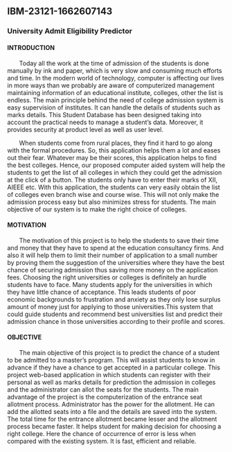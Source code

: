 <h2>IBM-23121-1662607143</h2>

<h3>University Admit Eligibility Predictor</h3>

<h4>INTRODUCTION</h4>  
 
<p>&nbsp; &nbsp; &nbsp; &nbsp;Today all the work at the time of admission of the students is done manually by ink and paper, which is very slow and consuming much efforts and time. In the modern world of technology, computer is affecting our lives in more ways than we probably are aware of computerized management maintaining information of an educational institute, colleges, other the list is endless. The main principle behind the need of college admission system is easy supervision of institutes. It can handle the details of students such as marks details. This Student Database has been designed taking into account the practical needs to manage a student’s data. Moreover, it provides security at product level as well as user level.</p>
<p>&nbsp; &nbsp; &nbsp; &nbsp;When students come from rural places, they find it hard to go along with the formal procedures. So, this application helps them a lot and eases out their fear. Whatever may be their scores, this application helps to find the best colleges. Hence, our proposed computer aided system will help the students to get the list of all colleges in which they could get the admission at the click of a button. The students only have to enter their marks of XII, AIEEE etc. With this application, the students can very easily obtain the list of colleges even branch wise and course wise. This will not only make the admission process easy but also minimizes stress for students. The main objective of our system is to make the right choice of colleges.</p>  

<h4>MOTIVATION</h4>

<p>&nbsp; &nbsp; &nbsp; &nbsp;The motivation of this project is to help the students to save their time and money that they have to spend at the education consultancy firms. And also it will help them to limit their number of application to a small number by proving them the suggestion of the universities where they have the best chance of securing admission thus saving more money on the application fees. Choosing the right universities or colleges is definitely an hurdle students have to face. Many students apply for the universities in which they have little chance of acceptance. This leads students of poor economic backgrounds to frustration and anxiety as they only lose surplus amount of money just for applying to those universities.This system that could guide students and recommend best universities list and predict their admission chance in those universities according to their profile and scores.</p>

 
<h4>OBJECTIVE</h4>

<p>&nbsp; &nbsp; &nbsp; &nbsp;The main objective of this project is to predict the chance of a student to be admitted to a master’s program. This will assist students to know in advance if they have a chance to get accepted in a particular college. This project web-based application in which students can register with their personal as well as marks details for prediction the admission in colleges and the administrator can allot the seats for the students. The main advantage of the project is the computerization of the entrance seat allotment process. Administrator has the power for the allotment. He can add the allotted seats into a file and the details are saved into the system. The total time for the entrance allotment became lesser and the allotment process became faster. It helps student for making decision for choosing a right college. Here the chance of occurrence of error is less when compared with the existing system. It is fast, efficient and reliable.</p>

